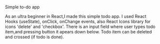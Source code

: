 Simple to-do app

As an ultra beginner in React,I made this simple todo app. I used React Hooks (useState), onClick, onChange events, also React Icons library for icons 'delete' and 'checkbox'. There is an input field where user types todo item,and pressing button it apears down below. Todo item can be deleted and crossed (if todo is done).
